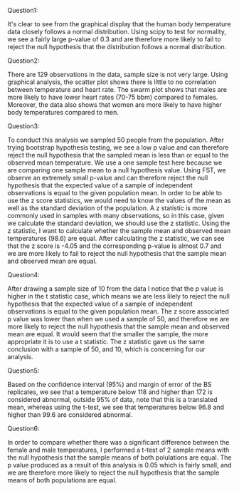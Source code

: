 Question1: 

It's clear to see from the graphical display that the human body temperature data closely follows a normal distribution.
Using scipy to test for normality, we see a fairly large p-value of 0.3 and are therefore more likely to fail to reject the null hypothesis that the distribution follows a normal distribution. 

Question2: 

There are 129 observations in the data, sample size is not very large. 
Using graphical analysis, the scatter plot shows there is little to no correlation between temperature and heart rate. 
The swarm plot shows that males are more likely to have lower heart rates (70-75 bbm) compared to females. Moreover, the data also shows that women are more likely to have higher body temperatures compared to men. 

Question3:

To conduct this analysis we sampled 50 people from the population. After trying bootstrap hypothesis testing, we see a low p value and can therefore reject the null hypothesis that the sampled mean is less than or equal to the observed mean temperature. 
We use a one sample test here because we are comparing one sample mean to a null hypothesis value. 
Using FST, we observe an extremely small p-value and can therefore reject the null hypothesis that the expected value of a sample of independent observations is equal to the given population mean. 
In order to be able to use the z score statistics, we would need to know the values of the mean as well as the standard deviation of the population. A z statistic is more commonly used in samples with many observations, so in this case, given we calculate the standard deviation, we should use the z statistic. 
Using the z statistic, I want to calculate whether the sample mean and observed mean temperatures (98.6) are equal. After calculating the z statistic, we can see that the z score is -4.05 and the corresponding p-value is almost 0.7 and we are more likely to  fail to reject the null hypothesis that the sample mean and observed mean are equal. 

Question4: 

After drawing a sample size of 10 from the data I notice that the p value is higher in the t statistic case, which means we are less lilely to reject the null hypothesis that the expected value of a sample of independent observations is equal to the given population mean. The z score associated p value was lower than when we used a sample of 50, and therefore we are more likely to reject the null hypothesis that the sample mean and observed mean are equal. It would seem that the smaller the sample, the more appropriate it is to use a t statistic. The z statistic gave us the same conclusion with a sample of 50, and 10, which is concerning for our analysis. 

Question5:

Based on the confidence interval (95%) and margin of error of the BS replicates, we see that a temperature below 118 and higher than 172 is considered abnormal, outside 95% of data, note that this is a translated mean, whereas using the t-test, we see that temperatures below 96.8 and higher than 99.6 are considered abnormal.

Question6:

In order to compare whether there was a significant difference between the female and male temperatures, I performed a t-test of 2 sample means with the null hypothesis that the sample means of both polulations are equal. The p value produced as a result of this analysis is 0.05 which is fairly small, and we are therefore more likely to reject the null hypothesis that the sample means of both populations are equal. 


